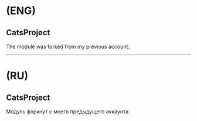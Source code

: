 # (ENG)
## CatsProject

The module was forked from my previous account.

-----


# (RU)
## CatsProject

Модуль форкнут с моего предыдущего аккаунта.
